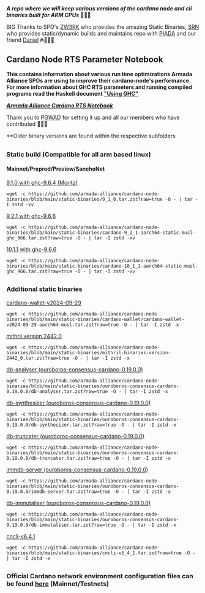 ##

**_A repo where we will keep various versions of the cardano node and cli binaries built for ARM CPUs_** 🏴‍☠️🦾

BIG Thanks to SPO's [ZW3RK](https://twitter.com/zw3rkpool/) who provides the amazing Static Binaries, [SRN](https://armada-alliance.com/stake-pools/cc1b1c03798884c636703443a23b8d9e827d6c0417921600394198a0) who provides static/dynamic builds and maintains repo with [PIADA](https://armada-alliance.com/stake-pools/b8d8742c7b7b512468448429c776b3b0f824cef460db61aa1d24bc65) and our friend [Daniel](https://github.com/rekuenkdr) ₳🏴‍☠️🙏

## Cardano Node RTS Parameter Notebook

**This contains information about various run time optimizations Armada Alliance SPOs are using to improve their cardano-node's performance. For more information about GHC RTS parameters and running compiled programs read the Haskell document ["Using GHC"](https://downloads.haskell.org/~ghc/latest/docs/html/users_guide/runtime_control.html)**

**_[Armada Alliance Cardano RTS Notebook](https://docs.google.com/spreadsheets/d/1sw_fzqoubOEG6lMpWKVzCF8yISfY4YFAvnx_5E5T-1s/edit#gid=0)_**

Thank you to [PGWAD](https://armada-alliance.com/stake-pools/7e45a7e6ab3afcf99120e97aedf84e706e43d829ddc610ad667a85a3) for setting it up and all our members who have contributed 🙏🏴‍☠️

**Older binary versions are found within the respective subfolders

##

### Static build (Compatible for all arm based linux)
#### Mainnet/Preprod/Preview/SanchoNet

[9.1.0 with ghc-9.6.4 (Moritz)](https://github.com/armada-alliance/cardano-node-binaries/blob/main/static-binaries/9_1_0.tar.zst?raw=true)

```
wget -c https://github.com/armada-alliance/cardano-node-binaries/blob/main/static-binaries/9_1_0.tar.zst?raw=true -O - | tar -I zstd -xv
```

[9.2.1 with ghc-9.6.6](https://github.com/armada-alliance/cardano-node-binaries/blob/main/static-binaries/cardano-9_2_1-aarch64-static-musl-ghc_966.tar.zst?raw=true)

```
wget -c https://github.com/armada-alliance/cardano-node-binaries/blob/main/static-binaries/cardano-9_2_1-aarch64-static-musl-ghc_966.tar.zst?raw=true -O - | tar -I zstd -xv
```

[10.1.1 with ghc-9.6.6](https://github.com/armada-alliance/cardano-node-binaries/blob/main/static-binaries/cardano-10_1_1-aarch64-static-musl-ghc_966.tar.zst?raw=true)

```
wget -c https://github.com/armada-alliance/cardano-node-binaries/blob/main/static-binaries/cardano-10_1_1-aarch64-static-musl-ghc_966.tar.zst?raw=true -O - | tar -I zstd -xv
```

##

### Additional static binaries

[cardano-wallet-v2024-09-29](https://github.com/armada-alliance/cardano-node-binaries/blob/main/static-binaries/cardano-wallet/cardano-wallet-v2024-09-29-aarch64-musl.tar.zst?raw=true)

```
wget -c https://github.com/armada-alliance/cardano-node-binaries/blob/main/static-binaries/cardano-wallet/cardano-wallet-v2024-09-29-aarch64-musl.tar.zst?raw=true -O - | tar -I zstd -x
```

[mithril version 2442.0](https://github.com/armada-alliance/cardano-node-binaries/blob/main/static-binaries/mithril-binaries-version-2442_0.tar.zst?raw=true)

```
wget -c https://github.com/armada-alliance/cardano-node-binaries/blob/main/static-binaries/mithril-binaries-version-2442_0.tar.zst?raw=true -O - | tar -I zstd -x
```

[db-analyser (ouroboros-consensus-cardano-0.19.0.0)](https://github.com/armada-alliance/cardano-node-binaries/blob/main/static-binaries/ouroboros-consensus-cardano-0.19.0.0/db-analyser.tar.zst?raw=true)

```
wget -c https://github.com/armada-alliance/cardano-node-binaries/blob/main/static-binaries/ouroboros-consensus-cardano-0.19.0.0/db-analyser.tar.zst?raw=true -O - | tar -I zstd -x
```

[db-synthesizer (ouroboros-consensus-cardano-0.19.0.0)](https://github.com/armada-alliance/cardano-node-binaries/blob/main/static-binaries/ouroboros-consensus-cardano-0.19.0.0/db-synthesizer.tar.zst?raw=true)

```
wget -c https://github.com/armada-alliance/cardano-node-binaries/blob/main/static-binaries/ouroboros-consensus-cardano-0.19.0.0/db-synthesizer.tar.zst?raw=true -O - | tar -I zstd -x
```

[db-truncater (ouroboros-consensus-cardano-0.19.0.0)](https://github.com/armada-alliance/cardano-node-binaries/blob/main/static-binaries/ouroboros-consensus-cardano-0.19.0.0/db-truncater.tar.zst?raw=true)

```
wget -c https://github.com/armada-alliance/cardano-node-binaries/blob/main/static-binaries/ouroboros-consensus-cardano-0.19.0.0/db-truncater.tar.zst?raw=true -O - | tar -I zstd -x
```

[immdb-server (ouroboros-consensus-cardano-0.19.0.0)](https://github.com/armada-alliance/cardano-node-binaries/blob/main/static-binaries/ouroboros-consensus-cardano-0.19.0.0/immdb-server.tar.zst?raw=true)

```
wget -c https://github.com/armada-alliance/cardano-node-binaries/blob/main/static-binaries/ouroboros-consensus-cardano-0.19.0.0/immdb-server.tar.zst?raw=true -O - | tar -I zstd -x
```

[db-immutaliser (ouroboros-consensus-cardano-0.19.0.0)](https://github.com/armada-alliance/cardano-node-binaries/blob/main/static-binaries/ouroboros-consensus-cardano-0.19.0.0/db-immutaliser.tar.zst?raw=true)

```
wget -c https://github.com/armada-alliance/cardano-node-binaries/blob/main/static-binaries/ouroboros-consensus-cardano-0.19.0.0/db-immutaliser.tar.zst?raw=true -O - | tar -I zstd -x
```

[cncli-v6.4.1](https://github.com/armada-alliance/cardano-node-binaries/blob/main/static-binaries/cncli-v6_4_1.tar.zst?raw=true)

```
wget -c https://github.com/armada-alliance/cardano-node-binaries/blob/main/static-binaries/cncli-v6_4_1.tar.zst?raw=true -O - | tar -I zstd -x
```

##

### Official Cardano network environment configuration files can be found [here](https://book.world.dev.cardano.org/environments.html) (Mainnet/Testnets)

